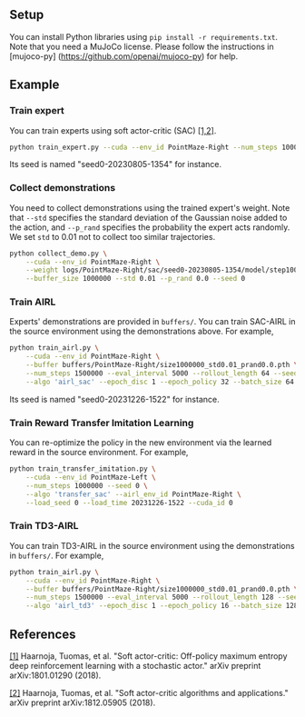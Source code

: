 ## Setup
You can install Python libraries using `pip install -r requirements.txt`. Note that you need a MuJoCo license. Please follow the instructions in [mujoco-py] (https://github.com/openai/mujoco-py) for help.

## Example
### Train expert
You can train experts using soft actor-critic (SAC) [[1,2]](#references).  

```bash
python train_expert.py --cuda --env_id PointMaze-Right --num_steps 1000000 --seed 0
```

Its seed is named "seed0-20230805-1354" for instance. 

### Collect demonstrations
You need to collect demonstrations using the trained expert's weight. Note that `--std` specifies the standard deviation of the Gaussian noise added to the action, and `--p_rand` specifies the probability the expert acts randomly. We set `std` to 0.01 not to collect too similar trajectories.

```bash
python collect_demo.py \
    --cuda --env_id PointMaze-Right \
    --weight logs/PointMaze-Right/sac/seed0-20230805-1354/model/step1000000/actor.pth \
    --buffer_size 1000000 --std 0.01 --p_rand 0.0 --seed 0
```

### Train AIRL
Experts' demonstrations are provided in `buffers/`. You can train SAC-AIRL in the source environment using the demonstrations above. For example, 

```bash
python train_airl.py \
    --cuda --env_id PointMaze-Right \
    --buffer buffers/PointMaze-Right/size1000000_std0.01_prand0.0.pth \
    --num_steps 1500000 --eval_interval 5000 --rollout_length 64 --seed 0 \
    --algo 'airl_sac' --epoch_disc 1 --epoch_policy 32 --batch_size 64 --cuda_id 0
```

Its seed is named "seed0-20231226-1522" for instance. 

### Train Reward Transfer Imitation Learning
You can re-optimize the policy in the new environment via the learned reward in the source environment. For example, 

```bash
python train_transfer_imitation.py \
    --cuda --env_id PointMaze-Left \
    --num_steps 1000000 --seed 0 \
    --algo 'transfer_sac' --airl_env_id PointMaze-Right \
    --load_seed 0 --load_time 20231226-1522 --cuda_id 0
```

### Train TD3-AIRL
You can train TD3-AIRL in the source environment using the demonstrations in `buffers/`. For example, 

```bash
python train_airl.py \
    --cuda --env_id PointMaze-Right \
    --buffer buffers/PointMaze-Right/size1000000_std0.01_prand0.0.pth \
    --num_steps 1500000 --eval_interval 5000 --rollout_length 128 --seed 0 \
    --algo 'airl_td3' --epoch_disc 1 --epoch_policy 16 --batch_size 128 --cuda_id 0
```


## References
[[1]](https://arxiv.org/abs/1801.01290) Haarnoja, Tuomas, et al. "Soft actor-critic: Off-policy maximum entropy deep reinforcement learning with a stochastic actor." arXiv preprint arXiv:1801.01290 (2018).

[[2]](https://arxiv.org/abs/1812.05905) Haarnoja, Tuomas, et al. "Soft actor-critic algorithms and applications." arXiv preprint arXiv:1812.05905 (2018).


